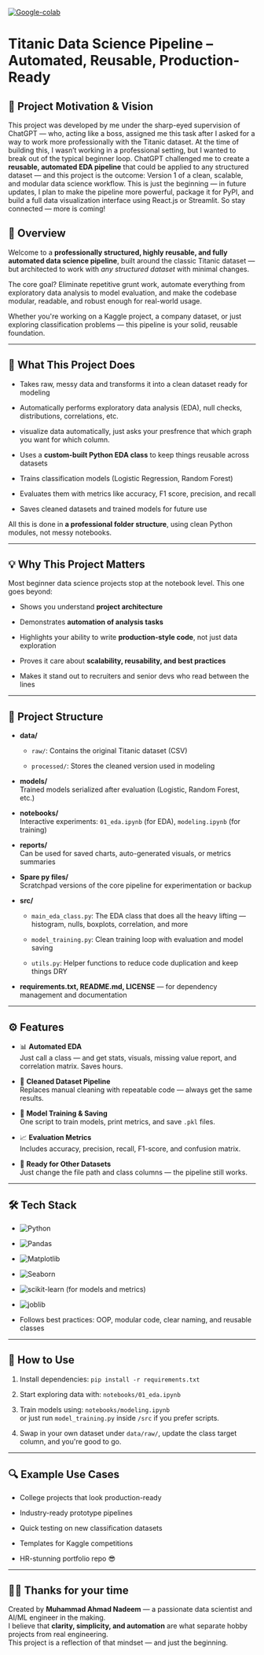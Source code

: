[![Google-colab](https://img.shields.io/badge/-0.13.2-e09419?logo=Google-colab&logoColor=white)](https://colab.research.google.com/drive/1KZCEK9QvUOiA0k7trgc_SGiS8KX-k5Vs#scrollTo=NtHnOfp2Bbr6)

Titanic Data Science Pipeline – Automated, Reusable, Production-Ready
=====================================================================

🧠 Project Motivation & Vision
------------------------------

This project was developed by me under the sharp-eyed supervision of ChatGPT — who, acting like a boss, assigned me this task after I asked for a way to work more professionally with the Titanic dataset. At the time of building this, I wasn’t working in a professional setting, but I wanted to break out of the typical beginner loop. ChatGPT challenged me to create a **reusable, automated EDA pipeline** that could be applied to any structured dataset — and this project is the outcome: Version 1 of a clean, scalable, and modular data science workflow. This is just the beginning — in future updates, I plan to make the pipeline more powerful, package it for PyPI, and build a full data visualization interface using React.js or Streamlit. So stay connected — more is coming!

📌 Overview
-----------

Welcome to a **professionally structured, highly reusable, and fully automated data science pipeline**, built around the classic Titanic dataset — but architected to work with _any structured dataset_ with minimal changes.

The core goal? Eliminate repetitive grunt work, automate everything from exploratory data analysis to model evaluation, and make the codebase modular, readable, and robust enough for real-world usage.

Whether you're working on a Kaggle project, a company dataset, or just exploring classification problems — this pipeline is your solid, reusable foundation.

* * *

🎯 What This Project Does
-------------------------

*   Takes raw, messy data and transforms it into a clean dataset ready for modeling
    
*   Automatically performs exploratory data analysis (EDA), null checks, distributions, correlations, etc.

*   visualize data automatically, just asks your presfrence that which graph you want for which column.
    
*   Uses a **custom-built Python EDA class** to keep things reusable across datasets
    
*   Trains classification models (Logistic Regression, Random Forest)
    
*   Evaluates them with metrics like accuracy, F1 score, precision, and recall
    
*   Saves cleaned datasets and trained models for future use
    

All this is done in **a professional folder structure**, using clean Python modules, not messy notebooks.

* * *

💡 Why This Project Matters
---------------------------

Most beginner data science projects stop at the notebook level. This one goes beyond:

*   Shows you understand **project architecture**
    
*   Demonstrates **automation of analysis tasks**
    
*   Highlights your ability to write **production-style code**, not just data exploration
    
*   Proves it care about **scalability, reusability, and best practices**
    
*   Makes it stand out to recruiters and senior devs who read between the lines
    
* * *

🧱 Project Structure
--------------------

*   **data/**
    
    *   `raw/`: Contains the original Titanic dataset (CSV)
        
    *   `processed/`: Stores the cleaned version used in modeling
        
*   **models/**  
    Trained models serialized after evaluation (Logistic, Random Forest, etc.)
    
*   **notebooks/**  
    Interactive experiments: `01_eda.ipynb` (for EDA), `modeling.ipynb` (for training)
    
*   **reports/**  
    Can be used for saved charts, auto-generated visuals, or metrics summaries
    
*   **Spare py files/**  
    Scratchpad versions of the core pipeline for experimentation or backup
    
*   **src/**
    
    *   `main_eda_class.py`: The EDA class that does all the heavy lifting — histogram, nulls, boxplots, correlation, and more
        
    *   `model_training.py`: Clean training loop with evaluation and model saving
        
    *   `utils.py`: Helper functions to reduce code duplication and keep things DRY
        
*   **requirements.txt, README.md, LICENSE** — for dependency management and documentation
    

* * *

⚙️ Features
-----------

*   📊 **Automated EDA**  
    Just call a class — and get stats, visuals, missing value report, and correlation matrix. Saves hours.
    
*   🧼 **Cleaned Dataset Pipeline**  
    Replaces manual cleaning with repeatable code — always get the same results.
    
*   🤖 **Model Training & Saving**  
    One script to train models, print metrics, and save `.pkl` files.
    
*   📈 **Evaluation Metrics**  
    Includes accuracy, precision, recall, F1-score, and confusion matrix.
    
*   💾 **Ready for Other Datasets**  
    Just change the file path and class columns — the pipeline still works.
    

* * *

🛠️ Tech Stack
--------------

*   ![Python](https://img.shields.io/badge/Python-3.x-3776AB?logo=python&logoColor=white) 
    
*   ![Pandas](https://img.shields.io/badge/Pandas-2.1.4-150458?logo=pandas&logoColor=white) 

*   ![Matplotlib](https://img.shields.io/badge/Matplotlib-3.8.4-11557C?logo=matplotlib&logoColor=white) 

*   ![Seaborn](https://img.shields.io/badge/Seaborn-0.13.2-42A5F5?logo=seaborn&logoColor=white) 
    
*   ![scikit-learn](https://img.shields.io/badge/scikit--learn-1.4-F7931E?logo=scikit-learn&logoColor=white) (for models and metrics)
    
*   ![joblib](https://img.shields.io/badge/joblib-0.13.2-42A5F5?logo=joblib&logoColor=white) 
    
    
*   Follows best practices: OOP, modular code, clear naming, and reusable classes
    

* * *

📌 How to Use
-------------

1.  Install dependencies: `pip install -r requirements.txt`
    
2.  Start exploring data with: `notebooks/01_eda.ipynb`
    
3.  Train models using: `notebooks/modeling.ipynb`  
    or just run `model_training.py` inside `/src` if you prefer scripts.
    
4.  Swap in your own dataset under `data/raw/`, update the class target column, and you're good to go.
    

* * *

🔍 Example Use Cases
--------------------

*   College projects that look production-ready
    
*   Industry-ready prototype pipelines
    
*   Quick testing on new classification datasets
    
*   Templates for Kaggle competitions
    
*   HR-stunning portfolio repo 😎
    

* * *

🙋‍♂️ Thanks for your time
---------------------

Created by **Muhammad Ahmad Nadeem** — a passionate data scientist and AI/ML engineer in the making.  
I believe that **clarity, simplicity, and automation** are what separate hobby projects from real engineering.  
This project is a reflection of that mindset — and just the beginning.